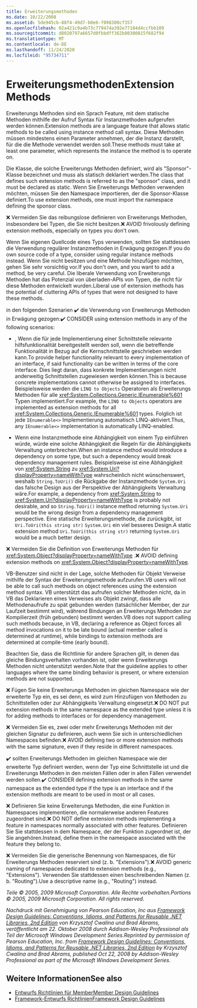 ```yaml
---
title: Erweiterungsmethoden
ms.date: 10/22/2008
ms.assetid: 5de945cb-88f4-49d7-b0e6-f098300cf357
ms.openlocfilehash: 02a421c9a4b73c779474a392e77104d4ccfbb109
ms.sourcegitcommit: d8020797a6657d0fbbdff362b80300815f682f94
ms.translationtype: MT
ms.contentlocale: de-DE
ms.lasthandoff: 11/24/2020
ms.locfileid: "95734711"
---
```

# <a name="extension-methods"></a><span data-ttu-id="bde01-102">Erweiterungsmethoden</span><span class="sxs-lookup"><span data-stu-id="bde01-102">Extension Methods</span></span>

<span data-ttu-id="bde01-103">Erweiterungs Methoden sind ein Sprach Feature, mit dem statische Methoden mithilfe der Aufruf Syntax für Instanzmethoden aufgerufen werden können.</span><span class="sxs-lookup"><span data-stu-id="bde01-103">Extension methods are a language feature that allows static methods to be called using instance method call syntax.</span></span> <span data-ttu-id="bde01-104">Diese Methoden müssen mindestens einen Parameter annehmen, der die Instanz darstellt, für die die Methode verwendet werden soll.</span><span class="sxs-lookup"><span data-stu-id="bde01-104">These methods must take at least one parameter, which represents the instance the method is to operate on.</span></span>

 <span data-ttu-id="bde01-105">Die Klasse, die solche Erweiterungs Methoden definiert, wird als "Sponsor"-Klasse bezeichnet und muss als statisch deklariert werden.</span><span class="sxs-lookup"><span data-stu-id="bde01-105">The class that defines such extension methods is referred to as the "sponsor" class, and it must be declared as static.</span></span> <span data-ttu-id="bde01-106">Wenn Sie Erweiterungs Methoden verwenden möchten, müssen Sie den Namespace importieren, der die Sponsor-Klasse definiert.</span><span class="sxs-lookup"><span data-stu-id="bde01-106">To use extension methods, one must import the namespace defining the sponsor class.</span></span>

 <span data-ttu-id="bde01-107">❌ Vermeiden Sie das reibungslose definieren von Erweiterungs Methoden, insbesondere bei Typen, die Sie nicht besitzen.</span><span class="sxs-lookup"><span data-stu-id="bde01-107">❌ AVOID frivolously defining extension methods, especially on types you don't own.</span></span>

 <span data-ttu-id="bde01-108">Wenn Sie eigenen Quellcode eines Typs verwenden, sollten Sie stattdessen die Verwendung regulärer Instanzmethoden in Erwägung gezogen.</span><span class="sxs-lookup"><span data-stu-id="bde01-108">If you do own source code of a type, consider using regular instance methods instead.</span></span> <span data-ttu-id="bde01-109">Wenn Sie nicht besitzen und eine Methode hinzufügen möchten, gehen Sie sehr vorsichtig vor.</span><span class="sxs-lookup"><span data-stu-id="bde01-109">If you don't own, and you want to add a method, be very careful.</span></span> <span data-ttu-id="bde01-110">Die liberale Verwendung von Erweiterungs Methoden hat das Potenzial von überladen-APIs von Typen, die nicht für diese Methoden entwickelt wurden.</span><span class="sxs-lookup"><span data-stu-id="bde01-110">Liberal use of extension methods has the potential of cluttering APIs of types that were not designed to have these methods.</span></span>

 <span data-ttu-id="bde01-111">in den folgenden Szenarien ✔️ die Verwendung von Erweiterungs Methoden in Erwägung gezogen:</span><span class="sxs-lookup"><span data-stu-id="bde01-111">✔️ CONSIDER using extension methods in any of the following scenarios:</span></span>

- <span data-ttu-id="bde01-112">, Wenn die für jede Implementierung einer Schnittstelle relevante hilfsfunktionalität bereitgestellt werden soll, wenn die betreffende Funktionalität in Bezug auf die Kernschnittstelle geschrieben werden kann.</span><span class="sxs-lookup"><span data-stu-id="bde01-112">To provide helper functionality relevant to every implementation of an interface, if said functionality can be written in terms of the core interface.</span></span> <span data-ttu-id="bde01-113">Dies liegt daran, dass konkrete Implementierungen nicht anderweitig Schnittstellen zugewiesen werden können.</span><span class="sxs-lookup"><span data-stu-id="bde01-113">This is because concrete implementations cannot otherwise be assigned to interfaces.</span></span> <span data-ttu-id="bde01-114">Beispielsweise werden die `LINQ to Objects` Operatoren als Erweiterungs Methoden für alle <xref:System.Collections.Generic.IEnumerable%601> Typen implementiert.</span><span class="sxs-lookup"><span data-stu-id="bde01-114">For example, the `LINQ to Objects` operators are implemented as extension methods for all <xref:System.Collections.Generic.IEnumerable%601> types.</span></span> <span data-ttu-id="bde01-115">Folglich ist jede `IEnumerable<>` Implementierung automatisch LINQ-aktiviert.</span><span class="sxs-lookup"><span data-stu-id="bde01-115">Thus, any `IEnumerable<>` implementation is automatically LINQ-enabled.</span></span>

- <span data-ttu-id="bde01-116">Wenn eine Instanzmethode eine Abhängigkeit von einem Typ einführen würde, würde eine solche Abhängigkeit die Regeln für die Abhängigkeits Verwaltung unterbrechen.</span><span class="sxs-lookup"><span data-stu-id="bde01-116">When an instance method would introduce a dependency on some type, but such a dependency would break dependency management rules.</span></span> <span data-ttu-id="bde01-117">Beispielsweise ist eine Abhängigkeit von <xref:System.String> zu <xref:System.Uri?displayProperty=nameWithType> wahrscheinlich nicht wünschenswert, weshalb `String.ToUri()` die Rückgabe der Instanzmethode `System.Uri` das falsche Design aus der Perspektive der Abhängigkeits Verwaltung wäre.</span><span class="sxs-lookup"><span data-stu-id="bde01-117">For example, a dependency from <xref:System.String> to <xref:System.Uri?displayProperty=nameWithType> is probably not desirable, and so `String.ToUri()` instance method returning `System.Uri` would be the wrong design from a dependency management perspective.</span></span> <span data-ttu-id="bde01-118">Eine statische Erweiterungsmethode, die zurückgibt, ist `Uri.ToUri(this string str)` `System.Uri` ein viel besseres Design.</span><span class="sxs-lookup"><span data-stu-id="bde01-118">A static extension method `Uri.ToUri(this string str)` returning `System.Uri` would be a much better design.</span></span>

 <span data-ttu-id="bde01-119">❌ Vermeiden Sie die Definition von Erweiterungs Methoden für <xref:System.Object?displayProperty=nameWithType> .</span><span class="sxs-lookup"><span data-stu-id="bde01-119">❌ AVOID defining extension methods on <xref:System.Object?displayProperty=nameWithType>.</span></span>

 <span data-ttu-id="bde01-120">VB-Benutzer sind nicht in der Lage, solche Methoden für Objekt Verweise mithilfe der Syntax der Erweiterungsmethode aufzurufen.</span><span class="sxs-lookup"><span data-stu-id="bde01-120">VB users will not be able to call such methods on object references using the extension method syntax.</span></span> <span data-ttu-id="bde01-121">VB unterstützt das aufrufen solcher Methoden nicht, da in VB das Deklarieren eines Verweises als Objekt zwingt, dass alle Methodenaufrufe zu spät gebunden werden (tatsächlicher Member, der zur Laufzeit bestimmt wird), während Bindungen an Erweiterungs Methoden zur Kompilierzeit (früh gebunden) bestimmt werden.</span><span class="sxs-lookup"><span data-stu-id="bde01-121">VB does not support calling such methods because, in VB, declaring a reference as Object forces all method invocations on it to be late bound (actual member called is determined at runtime), while bindings to extension methods are determined at compile-time (early bound).</span></span>

 <span data-ttu-id="bde01-122">Beachten Sie, dass die Richtlinie für andere Sprachen gilt, in denen das gleiche Bindungsverhalten vorhanden ist, oder wenn Erweiterungs Methoden nicht unterstützt werden.</span><span class="sxs-lookup"><span data-stu-id="bde01-122">Note that the guideline applies to other languages where the same binding behavior is present, or where extension methods are not supported.</span></span>

 <span data-ttu-id="bde01-123">❌ Fügen Sie keine Erweiterungs Methoden im gleichen Namespace wie der erweiterte Typ ein, es sei denn, es wird zum Hinzufügen von Methoden zu Schnittstellen oder zur Abhängigkeits Verwaltung eingesetzt.</span><span class="sxs-lookup"><span data-stu-id="bde01-123">❌ DO NOT put extension methods in the same namespace as the extended type unless it is for adding methods to interfaces or for dependency management.</span></span>

 <span data-ttu-id="bde01-124">❌ Vermeiden Sie es, zwei oder mehr Erweiterungs Methoden mit der gleichen Signatur zu definieren, auch wenn Sie sich in unterschiedlichen Namespaces befinden.</span><span class="sxs-lookup"><span data-stu-id="bde01-124">❌ AVOID defining two or more extension methods with the same signature, even if they reside in different namespaces.</span></span>

 <span data-ttu-id="bde01-125">✔️ sollten Erweiterungs Methoden im gleichen Namespace wie der erweiterte Typ definiert werden, wenn der Typ eine Schnittstelle ist und die Erweiterungs Methoden in den meisten Fällen oder in allen Fällen verwendet werden sollen.</span><span class="sxs-lookup"><span data-stu-id="bde01-125">✔️ CONSIDER defining extension methods in the same namespace as the extended type if the type is an interface and if the extension methods are meant to be used in most or all cases.</span></span>

 <span data-ttu-id="bde01-126">❌ Definieren Sie keine Erweiterungs Methoden, die eine Funktion in Namespaces implementieren, die normalerweise anderen Features zugeordnet sind.</span><span class="sxs-lookup"><span data-stu-id="bde01-126">❌ DO NOT define extension methods implementing a feature in namespaces normally associated with other features.</span></span> <span data-ttu-id="bde01-127">Definieren Sie Sie stattdessen in dem Namespace, der der Funktion zugeordnet ist, der Sie angehören.</span><span class="sxs-lookup"><span data-stu-id="bde01-127">Instead, define them in the namespace associated with the feature they belong to.</span></span>

 <span data-ttu-id="bde01-128">❌ Vermeiden Sie die generische Benennung von Namespaces, die für Erweiterungs Methoden reserviert sind (z. b. "Extensions").</span><span class="sxs-lookup"><span data-stu-id="bde01-128">❌ AVOID generic naming of namespaces dedicated to extension methods (e.g., "Extensions").</span></span> <span data-ttu-id="bde01-129">Verwenden Sie stattdessen einen beschreibenden Namen (z. b. "Routing").</span><span class="sxs-lookup"><span data-stu-id="bde01-129">Use a descriptive name (e.g., "Routing") instead.</span></span>

 <span data-ttu-id="bde01-130">*Teile &copy; 2005, 2009 Microsoft Corporation. Alle Rechte vorbehalten.*</span><span class="sxs-lookup"><span data-stu-id="bde01-130">*Portions &copy; 2005, 2009 Microsoft Corporation. All rights reserved.*</span></span>

 <span data-ttu-id="bde01-131">*Nachdruck mit Genehmigung von Pearson Education, Inc aus [Framework Design Guidelines: Conventions, Idioms, and Patterns for Reusable .NET Libraries, 2nd Edition](https://www.informit.com/store/framework-design-guidelines-conventions-idioms-and-9780321545619) von Krzysztof Cwalina und Brad Abrams, veröffentlicht am 22. Oktober 2008 durch Addison-Wesley Professional als Teil der Microsoft Windows Development Series.*</span><span class="sxs-lookup"><span data-stu-id="bde01-131">*Reprinted by permission of Pearson Education, Inc. from [Framework Design Guidelines: Conventions, Idioms, and Patterns for Reusable .NET Libraries, 2nd Edition](https://www.informit.com/store/framework-design-guidelines-conventions-idioms-and-9780321545619) by Krzysztof Cwalina and Brad Abrams, published Oct 22, 2008 by Addison-Wesley Professional as part of the Microsoft Windows Development Series.*</span></span>

## <a name="see-also"></a><span data-ttu-id="bde01-132">Weitere Informationen</span><span class="sxs-lookup"><span data-stu-id="bde01-132">See also</span></span>

- [<span data-ttu-id="bde01-133">Entwurfs Richtlinien für Member</span><span class="sxs-lookup"><span data-stu-id="bde01-133">Member Design Guidelines</span></span>](member.md)
- [<span data-ttu-id="bde01-134">Framework-Entwurfs Richtlinien</span><span class="sxs-lookup"><span data-stu-id="bde01-134">Framework Design Guidelines</span></span>](index.md)

